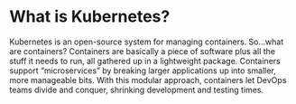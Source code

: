 # What is Kubernetes?
Kubernetes is an open-source system for managing containers. So…what are containers? Containers are basically a piece of software plus all the stuff it needs to run, all gathered up in a lightweight package. Containers support “microservices” by breaking larger applications up into smaller, more manageable bits. With this modular approach, containers let DevOps teams divide and conquer, shrinking development and testing times. 

